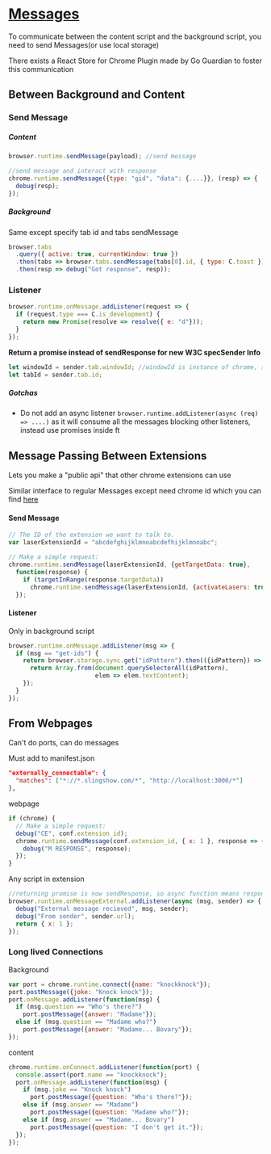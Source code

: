 # [Messages](https://developer.mozilla.org/en-US/docs/Mozilla/Add-ons/WebExtensions/API/runtime/onMessage)

To communicate between the content script and the background script, you need to send Messages(or use local storage)

There exists a React Store for Chrome Plugin made by Go Guardian to foster this communication

## Between Background and Content

### Send Message

##### Content

```javascript
browser.runtime.sendMessage(payload); //send message

//send message and interact with response
chrome.runtime.sendMessage({type: "gid", "data": {....}}, (resp) => {
  debug(resp);
});
```

##### Background

Same except specify tab id and tabs sendMessage

```js
browser.tabs
  .query({ active: true, currentWindow: true })
  .then(tabs => browser.tabs.sendMessage(tabs[0].id, { type: C.toast }))
  .then(resp => debug("Got response", resp));
```

### Listener

```js
browser.runtime.onMessage.addListener(request => {
  if (request.type === C.is_development) {
    return new Promise(resolve => resolve({ e: "d"}));
  }
});
```

**Return a promise instead of sendResponse for new W3C specSender Info**

```javascript
let windowId = sender.tab.windowId; //windowId is instance of chrome, so multiple tabs in the same window have the same windowId
let tabId = sender.tab.id;
```

##### Gotchas

- Do not add an async listener `browser.runtime.addListener(async (req) => ....)` as it will consume all the messages blocking other listeners, instead use promises inside ft

## Message Passing Between Extensions

Lets you make a "public api" that other chrome extensions can use

Similar interface to regular Messages except need chrome id which you can find [here](https://stackoverflow.com/questions/8946325/chrome-extension-id-how-to-find-it)

#### Send Message

```js
// The ID of the extension we want to talk to.
var laserExtensionId = "abcdefghijklmnoabcdefhijklmnoabc";

// Make a simple request:
chrome.runtime.sendMessage(laserExtensionId, {getTargetData: true},
  function(response) {
    if (targetInRange(response.targetData))
      chrome.runtime.sendMessage(laserExtensionId, {activateLasers: true});
  });
```

#### Listener

Only in background script

```js
browser.runtime.onMessage.addListener(msg => {
  if (msg == "get-ids") {
    return browser.storage.sync.get("idPattern").then(({idPattern}) => {
      return Array.from(document.querySelectorAll(idPattern),
                        elem => elem.textContent);
    });
  }
});
```

## From Webpages

Can't do ports, can do messages

Must add to manifest.json

```json
"externally_connectable": {
  "matches": ["*://*.slingshow.com/*", "http://localhost:3000/*"]
},
```

webpage

```js
if (chrome) {
  // Make a simple request:
  debug("CE", conf.extension_id);
  chrome.runtime.sendMessage(conf.extension_id, { x: 1 }, response => {
    debug("M RESPONSE", response);
  });
}
```

Any script in extension

```js
//returning promise is now sendResponse, so async function means responses with anything returned
browser.runtime.onMessageExternal.addListener(async (msg, sender) => {
  debug("External message recieved", msg, sender);
  debug("From sender", sender.url);
  return { x: 1 };
});
```

### Long lived Connections

Background

```js
var port = chrome.runtime.connect({name: "knockknock"});
port.postMessage({joke: "Knock knock"});
port.onMessage.addListener(function(msg) {
  if (msg.question == "Who's there?")
    port.postMessage({answer: "Madame"});
  else if (msg.question == "Madame who?")
    port.postMessage({answer: "Madame... Bovary"});
});
```

content

```js
chrome.runtime.onConnect.addListener(function(port) {
  console.assert(port.name == "knockknock");
  port.onMessage.addListener(function(msg) {
    if (msg.joke == "Knock knock")
      port.postMessage({question: "Who's there?"});
    else if (msg.answer == "Madame")
      port.postMessage({question: "Madame who?"});
    else if (msg.answer == "Madame... Bovary")
      port.postMessage({question: "I don't get it."});
  });
});
```
